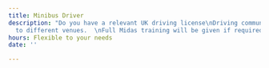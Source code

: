 ```yaml
---
title: Minibus Driver
description: "Do you have a relevant UK driving license\nDriving community groups
  to different venues.  \nFull Midas training will be given if required  "
hours: Flexible to your needs
date: ''

---
```

